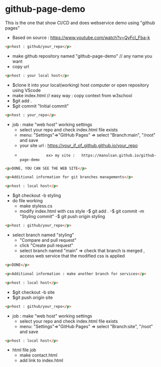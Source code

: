 # github-page-demo
This is the one that show CI/CD and does webservice demo using "github pages"
- Based on source : https://www.youtube.com/watch?v=QyFcl_Fba-k

```html
<p>host : github/your_repo</p> 
``` 
  - make github repository named "github-page-demo"  // any name you want
  - copy url 

```html
<p>host : your local host</p> 
```
  - $clone it into your local(working) host computer  or open repository using VScode 
  - make index.html   // easy way  : copy context from w3school
  - $git add .
  - $git commit "Initial commit"

```html
<p>host : your_repo</p> 
```
- job : make "web host" working settings
  - select your repo and check index.html file exists
  - menu: "Settings"=>"GitHub Pages" =>
       select "Branch:main", "/root" and save 
  - your site url : https://your_if_of_github.github.io/your_repo
  -                 ex> my site :   https://manulsan.github.io/github-page-demo

```html
<p>DONE, YOU CAN SEE THE WEB SITE</p> 
```

```html
<p>Additional information for git branches managements</p> 
```

```html
<p>host : local host</p> 
```
  - $git checkout -b styling
  - do file working
    - make styless.cs
    - modify index.html with css style
  -$ git add .
  -$ git commit -m "Styling commit"
  -$ git push origin styling

```html
<p>host : github/your_repo</p> 
```
- select branch named "styling"
  - "Compare and pull request"
  - click "Create pull request"
  - select branch named "main"
    => check that branch is merged , access web service that the modified css is applied

```html
<p>DONE</p> 
```

```html
<p>Additional information : make another branch for services</p> 
```

```html
<p>host : local host</p> 
```
  - $git checkout -b site
  - $git push origin site

```html
<p>host : github/your_repo</p> 
```
 - job : make "web host" working settings
   - select your repo and check index.html file exists
   - menu: "Settings"=>"GitHub Pages" =>
       select "Branch:site", "/root" and save 

```html
<p>host : local host</p> 
```
  - html file job
    - make contact.html
    - add link to index.html
